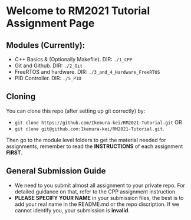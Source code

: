 # Welcome to RM2021 Tutorial Assignment Page

## Modules (Currently):
* C++ Basics & (Optionally Makefile). DIR: `./1_CPP`
* Git and Github. DIR: `./2_Git`
* FreeRTOS and hardware. DIR: `./3_and_4_Hardware_FreeRTOS`
* PID Controller. DIR: `./5_PID`
## Cloning
You can clone this repo (after setting up git correctly) by:
* `git clone https://github.com/Ikemura-kei/RM2021-Tutorial.git` OR
* `git clone git@github.com:Ikemura-kei/RM2021-Tutorial.git`.

Then go to the module level folders to get the material needed for assignments, remember to read the __INSTRUCTIONS__ of each assignment __FIRST__.

## General Submission Guide
* We need to you submit almost all assignment to your private repo. For detailed guidance on that, refer to the CPP assignment instruction.
* __PLEASE SPECIFY YOUR NAME__ in your submission files, the best is to add your real name in the README.md or the repo discription. If we cannot identify you, your submission is __invalid__.
